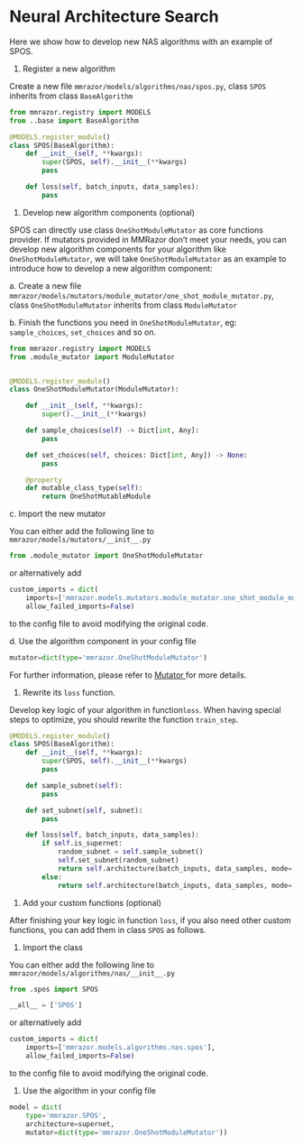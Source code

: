 # Neural Architecture Search

Here we show how to develop new NAS algorithms with an example of SPOS.

1. Register a new algorithm

Create a new file `mmrazor/models/algorithms/nas/spos.py`, class `SPOS` inherits from class `BaseAlgorithm`

```Python
from mmrazor.registry import MODELS
from ..base import BaseAlgorithm

@MODELS.register_module()
class SPOS(BaseAlgorithm):
    def __init__(self, **kwargs):
        super(SPOS, self).__init__(**kwargs)
        pass

    def loss(self, batch_inputs, data_samples):
        pass
```

1. Develop new algorithm components (optional)

SPOS can directly use class `OneShotModuleMutator` as core functions provider. If mutators provided in MMRazor don’t meet your needs, you can develop new algorithm components for your algorithm like `OneShotModuleMutator`, we will take `OneShotModuleMutator` as an example to introduce how to develop a new algorithm component:

a. Create a new file `mmrazor/models/mutators/module_mutator/one_shot_module_mutator.py`, class `OneShotModuleMutator` inherits from class `ModuleMutator`

b. Finish the functions you need in `OneShotModuleMutator`, eg: `sample_choices`, `set_choices` and so on.

```Python
from mmrazor.registry import MODELS
from .module_mutator import ModuleMutator


@MODELS.register_module()
class OneShotModuleMutator(ModuleMutator):

    def __init__(self, **kwargs):
        super().__init__(**kwargs)

    def sample_choices(self) -> Dict[int, Any]:
        pass

    def set_choices(self, choices: Dict[int, Any]) -> None:
        pass

    @property
    def mutable_class_type(self):
        return OneShotMutableModule
```

c. Import the new mutator

You can either add the following line to `mmrazor/models/mutators/__init__.py`

```Python
from .module_mutator import OneShotModuleMutator
```

or alternatively add

```Python
custom_imports = dict(
    imports=['mmrazor.models.mutators.module_mutator.one_shot_module_mutator'],
    allow_failed_imports=False)
```

to the config file to avoid modifying the original code.

d. Use the algorithm component in your config file

```Python
mutator=dict(type='mmrazor.OneShotModuleMutator')
```

For further information, please refer to [Mutator ](https://aicarrier.feishu.cn/docx/doxcnmcie75HcbqkfBGaEoemBKg)for more details.

1. Rewrite its `loss` function.

Develop key logic of your algorithm in function`loss`. When having special steps to optimize, you should rewrite the function `train_step`.

```Python
@MODELS.register_module()
class SPOS(BaseAlgorithm):
    def __init__(self, **kwargs):
        super(SPOS, self).__init__(**kwargs)
        pass

    def sample_subnet(self):
        pass

    def set_subnet(self, subnet):
        pass

    def loss(self, batch_inputs, data_samples):
        if self.is_supernet:
            random_subnet = self.sample_subnet()
            self.set_subnet(random_subnet)
            return self.architecture(batch_inputs, data_samples, mode='loss')
        else:
            return self.architecture(batch_inputs, data_samples, mode='loss')
```

1. Add your custom functions (optional)

After finishing your key logic in function `loss`, if you also need other custom functions, you can add them in class `SPOS` as follows.

1. Import the class

You can either add the following line to `mmrazor/models/algorithms/nas/__init__.py`

```Python
from .spos import SPOS

__all__ = ['SPOS']
```

or alternatively add

```Python
custom_imports = dict(
    imports=['mmrazor.models.algorithms.nas.spos'],
    allow_failed_imports=False)
```

to the config file to avoid modifying the original code.

1. Use the algorithm in your config file

```Python
model = dict(
    type='mmrazor.SPOS',
    architecture=supernet,
    mutator=dict(type='mmrazor.OneShotModuleMutator'))
```
